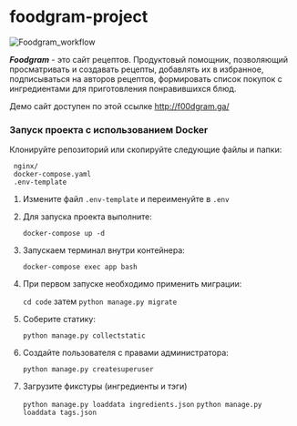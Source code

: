 # foodgram-project

![Foodgram_workflow](https://github.com/PySCBist/foodgram-project/workflows/foodgram_workflow/badge.svg)

***Foodgram*** - это сайт рецептов. Продуктовый помощник, позволяющий просматривать и создавать рецепты, добавлять их в
избранное, подписываться на авторов рецептов, формировать список покупок с ингредиентами для приготовления понравившихся
блюд.

Демо сайт доступен по этой ссылке http://f00dgram.ga/

### Запуск проекта с использованием Docker

Клонируйте репозиторий или скопируйте следующие файлы и папки:

   ```
    nginx/
    docker-compose.yaml
    .env-template
   ```

1. Измените файл `.env-template`
   и переименуйте в `.env`


2. Для запуска проекта выполните:

   `docker-compose up -d`


3. Запускаем терминал внутри контейнера:

   `docker-compose exec app bash`


3. При первом запуске необходимо применить миграции:

   `cd code`  затем `python manage.py migrate`


4. Соберите статику:

   `python manage.py collectstatic`


5. Создайте пользователя с правами администратора:

   `python manage.py createsuperuser`

6. Загрузите фикстуры (ингредиенты и тэги)

   `python manage.py loaddata ingredients.json`
   `python manage.py loaddata tags.json`
